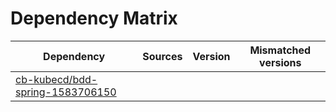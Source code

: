 # Dependency Matrix

Dependency | Sources | Version | Mismatched versions
---------- | ------- | ------- | -------------------
[cb-kubecd/bdd-spring-1583706150](https://github.com/cb-kubecd/bdd-spring-1583706150.git) |  | []() | 
